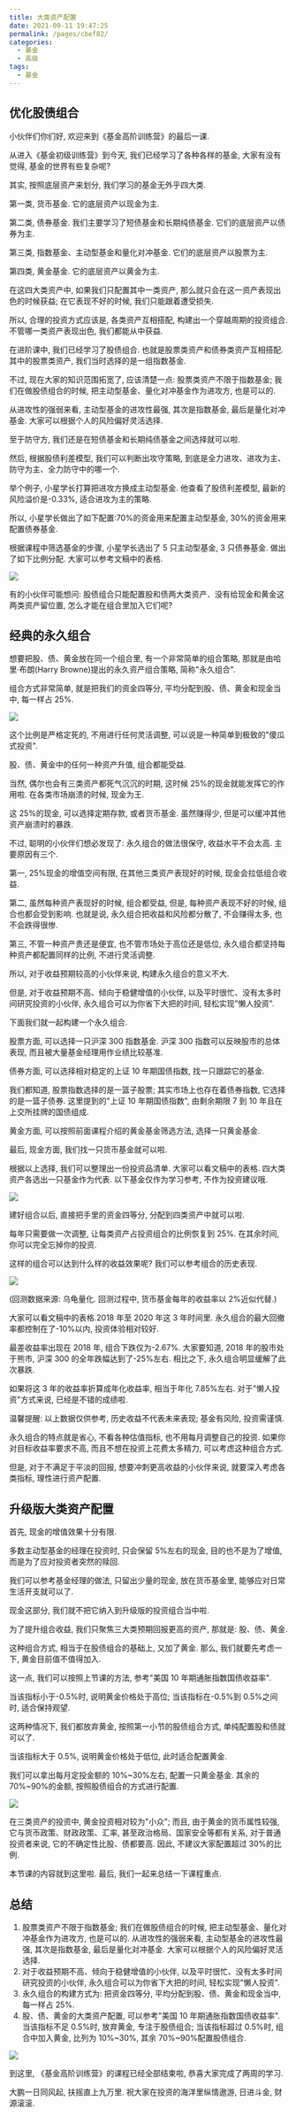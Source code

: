 ```yaml
---
title: 大类资产配置
date: 2021-09-11 19:47:25
permalink: /pages/cbef82/
categories:
  - 基金
  - 高级
tags:
  - 基金
---
```


## 优化股债组合

小伙伴们你们好, 欢迎来到《基金高阶训练营》的最后一课.

从进入《基金初级训练营》到今天, 我们已经学习了各种各样的基金, 大家有没有觉得, 基金的世界有些复杂呢?

其实, 按照底层资产来划分, 我们学习的基金无外乎四大类.

第一类, 货币基金. 它的底层资产以现金为主.

第二类, 债券基金. 我们主要学习了短债基金和长期纯债基金. 它们的底层资产以债券为主.

第三类, 指数基金、主动型基金和量化对冲基金. 它们的底层资产以股票为主.

第四类, 黄金基金. 它的底层资产以黄金为主.

在这四大类资产中, 如果我们只配置其中一类资产, 那么就只会在这一资产表现出色的时候获益; 在它表现不好的时候, 我们只能跟着遭受损失.

所以, 合理的投资方式应该是, 各类资产互相搭配, 构建出一个穿越周期的投资组合. 不管哪一类资产表现出色, 我们都能从中获益.

在进阶课中, 我们已经学习了股债组合. 也就是股票类资产和债券类资产互相搭配. 其中的股票类资产, 我们当时选择的是一组指数基金.

不过, 现在大家的知识范围拓宽了, 应该清楚一点: 股票类资产不限于指数基金; 我们在做股债组合的时候, 把主动型基金、量化对冲基金作为进攻方, 也是可以的.

从进攻性的强弱来看, 主动型基金的进攻性最强, 其次是指数基金, 最后是量化对冲基金. 大家可以根据个人的风险偏好灵活选择.

至于防守方, 我们还是在短债基金和长期纯债基金之间选择就可以啦.

然后, 根据股债利差模型, 我们可以判断出攻守策略, 到底是全力进攻、进攻为主、防守为主、全力防守中的哪一个.

举个例子, 小星学长打算把进攻方换成主动型基金. 他查看了股债利差模型, 最新的风险溢价是-0.33%, 适合进攻为主的策略.

所以, 小星学长做出了如下配置:70%的资金用来配置主动型基金, 30%的资金用来配置债券基金.

根据课程中筛选基金的步骤, 小星学长选出了 5 只主动型基金, 3 只债券基金. 做出了如下比例分配. 大家可以参考文稿中的表格.

![](../../.vuepress/public/img/fund/549.png)

有的小伙伴可能想问: 股债组合只能配置股和债两大类资产．没有给现金和黄金这两类资产留位置, 怎么才能在组合里加入它们呢?

## 经典的永久组合

想要把股、债、黄金放在同一个组合里, 有一个非常简单的组合策略, 那就是由哈里·布朗(Harry Browne)提出的永久资产组合策略, 简称"永久组合".

组合方式非常简单, 就是把我们的资金四等分, 平均分配到股、债、黄金和现金当中, 每一样占 25%.

![](../../.vuepress/public/img/fund/550.png)

这个比例是严格定死的, 不用进行任何灵活调整, 可以说是一种简单到极致的"傻瓜式投资".

股、债、黄金中的任何一种资产升值, 组合都能受益.

当然, 偶尔也会有三类资产都死气沉沉的时期, 这时候 25%的现金就能发挥它的作用啦. 在各类市场崩溃的时候, 现金为王.

这 25%的现金, 可以选择定期存款, 或者货币基金. 虽然赚得少, 但是可以缓冲其他资产崩溃时的暴跌.

不过, 聪明的小伙伴们想必发现了: 永久组合的做法很保守, 收益水平不会太高. 主要原因有三个.

第一, 25%现金的增值空间有限, 在其他三类资产表现好的时候, 现金会拉低组合收益.

第二, 虽然每种资产表现好的时候, 组合都受益, 但是, 每种资产表现不好的时候, 组合也都会受到影响. 也就是说, 永久组合把收益和风险都分散了, 不会赚得太多, 也不会跌得很惨.

第三, 不管一种资产贵还是便宜, 也不管市场处于高位还是低位, 永久组合都坚持每种资产都配置同样的比例, 不进行灵活调整.

所以, 对于收益预期较高的小伙伴来说, 构建永久组合的意义不大.

但是, 对于收益预期不高、倾向于稳健增值的小伙伴, 以及平时很忙、没有太多时间研究投资的小伙伴, 永久组合可以为你省下大把的时间, 轻松实现"懒人投资".

下面我们就一起构建一个永久组合.

股票方面, 可以选择一只沪深 300 指数基金. 沪深 300 指数可以反映股市的总体表现, 而且被大量基金经理用作业绩比较基准.

债券方面, 可以选择相对稳定的上证 10 年期国债指数, 找一只跟踪它的基金.

我们都知道, 股票指数选择的是一篮子股票; 其实市场上也存在着债券指数, 它选择的是一篮子债券. 这里提到的"上证 10 年期国债指数", 由剩余期限 7 到 10 年且在上交所挂牌的国债组成.

黄金方面, 可以按照前面课程介绍的黄金基金筛选方法, 选择一只黄金基金.

最后, 现金方面, 我们找一只货币基金就可以啦.

根据以上选择, 我们可以整理出一份投资品清单. 大家可以看文稿中的表格. 四大类资产各选出一只基金作为代表. 以下基金仅作为学习参考, 不作为投资建议哦.

![](../../.vuepress/public/img/fund/551.png)

建好组合以后, 直接把手里的资金四等分, 分配到四类资产中就可以啦.

每年只需要做一次调整, 让每类资产占投资组合的比例恢复到 25%. 在其余时间, 你可以完全忘掉你的投资.

这样的组合可以达到什么样的收益效果呢? 我们可以参考组合的历史表现.

![](../../.vuepress/public/img/fund/552.png)

(回测数据来源: 乌龟量化. 回测过程中, 货币基金每年的收益率以 2%近似代替.)

大家可以看文稿中的表格.2018 年至 2020 年这 3 年时间里. 永久组合的最大回撤率都控制在了-10%以内, 投资体验相对较好.

最差收益率出现在 2018 年, 组合下跌仅为-2.67%. 大家要知道, 2018 年的股市处于熊市, 沪深 300 的全年跌幅达到了-25%左右. 相比之下, 永久组合明显缓解了此次暴跌.

如果将这 3 年的收益率折算成年化收益率, 相当于年化 7.85%左右. 对于"懒人投资"方式来说, 已经是不错的成绩啦.

温馨提醒: 以上数据仅供参考, 历史收益不代表未来表现; 基金有风险, 投资需谨慎.

永久组合的特点就是省心, 不看各种估值指标, 也不用每月调整自己的投资. 如果你对目标收益率要求不高, 而且不想在投资上花费太多精力, 可以考虑这种组合方式.

但是, 对于不满足于平淡的回报, 想要冲刺更高收益的小伙伴来说, 就要深入考虑各类指标, 理性进行资产配置.

## 升级版大类资产配置

首先, 现金的增值效果十分有限.

多数主动型基金的经理在投资时, 只会保留 5%左右的现金, 目的也不是为了增值, 而是为了应对投资者突然的赎回.

我们可以参考基金经理的做法, 只留出少量的现金, 放在货币基金里, 能够应对日常生活开支就可以了.

现金这部分, 我们就不把它纳入到升级版的投资组合当中啦.

为了提升组合收益, 我们只聚焦三大类预期回报更高的资产, 那就是: 股、债、黄金.

这种组合方式, 相当于在股债组合的基础上, 又加了黄金. 那么, 我们就要先考虑一下, 黄金目前值不值得加入.

这一点, 我们可以按照上节课的方法, 参考"美国 10 年期通胀指数国债收益率".

当该指标小于-0.5%时, 说明黄金价格处于高位; 当该指标在-0.5%到 0.5%之间时, 适合保持观望.

这两种情况下, 我们都放弃黄金, 按照第一小节的股债组合方式, 单纯配置股和债就可以了.

当该指标大于 0.5%, 说明黄金价格处于低位, 此时适合配置黄金.

我们可以拿出每月定投金额的 10%~30%左右, 配置一只黄金基金. 其余的 70%~90%的金额, 按照股债组合的方式进行配置.

![](../../.vuepress/public/img/fund/553.png)

在三类资产的投资中, 黄金投资相对较为"小众"; 而且, 由于黄金的货币属性较强, 它与货币政策、财政政策、汇率, 甚至政治格局、国家安全等都有关系, 对于普通投资者来说, 它的不确定性比股、债都要高. 因此, 不建议大家配置超过 30%的比例.

本节课的内容就到这里啦. 最后, 我们一起来总结一下课程重点.

## 总结

1. 股票类资产不限于指数基金; 我们在做股债组合的时候, 把主动型基金、量化对冲基金作为进攻方, 也是可以的. 从进攻性的强弱来看, 主动型基金的进攻性最强, 其次是指数基金, 最后是量化对冲基金. 大家可以根据个人的风险偏好灵活选择.
2. 对于收益预期不高、倾向于稳健增值的小伙伴, 以及平时很忙、没有太多时间研究投资的小伙伴, 永久组合可以为你省下大把的时间, 轻松实现"懒人投资".
3. 永久组合的构建方式为: 把资金四等分, 平均分配到股、债、黄金和现金当中, 每一样占 25%.
4. 股、债、黄金的大类资产配置, 可以参考"美国 10 年期通胀指数国债收益率". 当该指标不足 0.5%时, 放弃黄金, 专注于股债组合; 当该指标超过 0.5%时, 组合中加入黄金, 比列为 10%~30%, 其余 70%~90%配置股债组合.

![](../../.vuepress/public/img/fund/554.jpg)

到这里, 《基金高阶训练营》的课程已经全部结束啦, 恭喜大家完成了两周的学习.

大鹏一日同风起, 扶摇直上九万里. 祝大家在投资的海洋里纵情遨游, 日进斗金, 财源滚滚.
